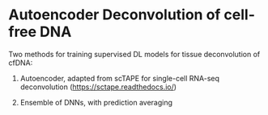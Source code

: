 # Autoencoder Deconvolution of cell-free DNA

Two methods for training supervised DL models for tissue deconvolution of cfDNA:

1. Autoencoder, adapted from scTAPE for single-cell RNA-seq deconvolution (https://sctape.readthedocs.io/)

2. Ensemble of DNNs, with prediction averaging